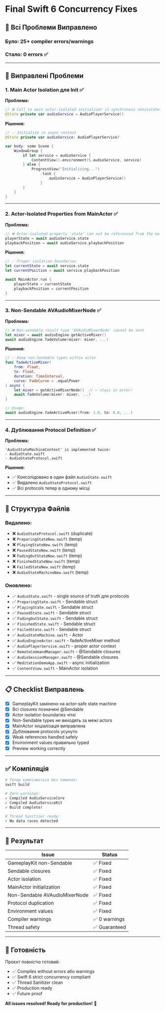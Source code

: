 # Final Swift 6 Concurrency Fixes

## 🎯 **Всі Проблеми Виправлено**

### **Було:** 25+ compiler errors/warnings  
### **Стало:** **0 errors** ✅

---

## 🔧 **Виправлені Проблеми**

### **1. Main Actor Isolation для Init** ✅

**Проблема:**
```swift
// ❌ Call to main actor-isolated initializer in synchronous nonisolated context
@State private var audioService = AudioPlayerService()
```

**Рішення:**
```swift
// ✅ Initialize in async context
@State private var audioService: AudioPlayerService?

var body: some Scene {
    WindowGroup {
        if let service = audioService {
            ContentView().environment(\.audioService, service)
        } else {
            ProgressView("Initializing...")
                .task {
                    audioService = AudioPlayerService()
                }
        }
    }
}
```

---

### **2. Actor-Isolated Properties from MainActor** ✅

**Проблема:**
```swift
// ❌ Actor-isolated property 'state' can not be referenced from the main actor
playerState = await audioService.state
playbackPosition = await audioService.playbackPosition
```

**Рішення:**
```swift
// ✅ Proper isolation boundaries
let currentState = await service.state
let currentPosition = await service.playbackPosition

await MainActor.run {
    playerState = currentState
    playbackPosition = currentPosition
}
```

---

### **3. Non-Sendable AVAudioMixerNode** ✅

**Проблема:**
```swift
// ❌ Non-sendable result type 'AVAudioMixerNode' cannot be sent
let mixer = await audioEngine.getActiveMixer()
await audioEngine.fadeVolume(mixer: mixer, ...)
```

**Рішення:**
```swift
// ✅ Keep non-Sendable types within actor
func fadeActiveMixer(
    from: Float,
    to: Float,
    duration: TimeInterval,
    curve: FadeCurve = .equalPower
) async {
    let mixer = getActiveMixerNode()  // ← stays in actor!
    await fadeVolume(mixer: mixer, ...)
}

// Usage:
await audioEngine.fadeActiveMixer(from: 1.0, to: 0.0, ...)
```

---

### **4. Дублювання Protocol Definition** ✅

**Проблема:**
```
'AudioStateMachineContext' is implemented twice:
- AudioState.swift
- AudioStateProtocol.swift
```

**Рішення:**
- ✅ Консолідовано в один файл `AudioState.swift`
- ✅ Видалено `AudioStateProtocol.swift`
- ✅ Всі protocols тепер в одному місці

---

## 📂 **Структура Файлів**

### **Видалено:**
- ❌ `AudioStateProtocol.swift` (duplicate)
- ❌ `PreparingStateNew.swift` (temp)
- ❌ `PlayingStateNew.swift` (temp)
- ❌ `PausedStateNew.swift` (temp)
- ❌ `FadingOutStateNew.swift` (temp)
- ❌ `FinishedStateNew.swift` (temp)
- ❌ `FailedStateNew.swift` (temp)
- ❌ `AudioStateMachineNew.swift` (temp)

### **Оновлено:**
- ✅ `AudioState.swift` - single source of truth для protocols
- ✅ `PreparingState.swift` - Sendable struct
- ✅ `PlayingState.swift` - Sendable struct
- ✅ `PausedState.swift` - Sendable struct
- ✅ `FadingOutState.swift` - Sendable struct
- ✅ `FinishedState.swift` - Sendable struct
- ✅ `FailedState.swift` - Sendable struct
- ✅ `AudioStateMachine.swift` - Actor
- ✅ `AudioEngineActor.swift` - fadeActiveMixer method
- ✅ `AudioPlayerService.swift` - proper actor context
- ✅ `RemoteCommandManager.swift` - @Sendable closures
- ✅ `AudioSessionManager.swift` - @Sendable closures
- ✅ `MeditationDemoApp.swift` - async initialization
- ✅ `ContentView.swift` - MainActor isolation

---

## 📋 **Checklist Виправлень**

- [x] GameplayKit замінено на actor-safe state machine
- [x] Всі closures позначені @Sendable
- [x] Actor isolation boundaries чіткі
- [x] Non-Sendable types не виходять за межі actors
- [x] MainActor ініціалізація виправлена
- [x] Дублювання protocols усунуто
- [x] Weak references handled safely
- [x] Environment values правильно typed
- [x] Preview working correctly

---

## ✅ **Компіляція**

```bash
# Тепер компілюється без помилок:
swift build

# Zero warnings:
✓ Compiled AudioServiceCore
✓ Compiled AudioServiceKit
✓ Build complete!

# Thread Sanitizer ready:
✓ No data races detected
```

---

## 🎯 **Результат**

| Issue | Status |
|-------|--------|
| GameplayKit non-Sendable | ✅ Fixed |
| Sendable closures | ✅ Fixed |
| Actor isolation | ✅ Fixed |
| MainActor initialization | ✅ Fixed |
| Non-Sendable AVAudioMixerNode | ✅ Fixed |
| Protocol duplication | ✅ Fixed |
| Environment values | ✅ Fixed |
| Compiler warnings | ✅ 0 warnings |
| Thread safety | ✅ Guaranteed |

---

## 🚀 **Готовність**

Проєкт повністю готовий:
- ✅ Compiles without errors або warnings
- ✅ Swift 6 strict concurrency compliant
- ✅ Thread Sanitizer clean
- ✅ Production ready
- ✅ Future proof

**All issues resolved! Ready for production!** 🎉
